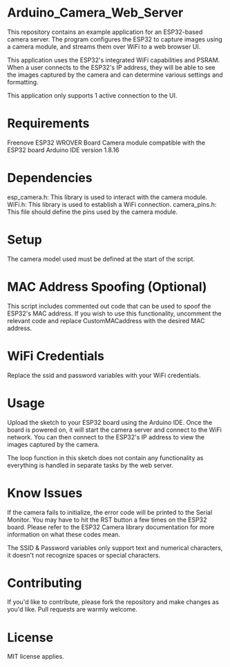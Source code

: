 # Arduino_Camera_Web_Server

This repository contains an example application for an ESP32-based camera server. The program configures the ESP32 to capture images using a camera module, and streams them over WiFi to a web browser UI.

This application uses the ESP32's integrated WiFi capabilities and PSRAM. When a user connects to the ESP32's IP address, they will be able to see the images captured by the camera and can determine various settings and formatting. 

This application only supports 1 active connection to the UI.


# Requirements
Freenove ESP32 WROVER Board
Camera module compatible with the ESP32 board
Arduino IDE version 1.8.16

# Dependencies
esp_camera.h: This library is used to interact with the camera module.
WiFi.h: This library is used to establish a WiFi connection.
camera_pins.h: This file should define the pins used by the camera module.

# Setup
The camera model used must be defined at the start of the script. 

# MAC Address Spoofing (Optional)
This script includes commented out code that can be used to spoof the ESP32's MAC address. If you wish to use this functionality, uncomment the relevant code and replace CustomMACaddress with the desired MAC address.

# WiFi Credentials
Replace the ssid and password variables with your WiFi credentials.

# Usage
Upload the sketch to your ESP32 board using the Arduino IDE. Once the board is powered on, it will start the camera server and connect to the WiFi network. You can then connect to the ESP32's IP address to view the images captured by the camera.

The loop function in this sketch does not contain any functionality as everything is handled in separate tasks by the web server.

# Know Issues
If the camera fails to initialize, the error code will be printed to the Serial Monitor. You may have to hit the RST button a few times on the ESP32 board. Please refer to the ESP32 Camera library documentation for more information on what these codes mean.

The SSID & Password variables only support text and numerical characters, it doesn't not recognize spaces or special characters. 

# Contributing
If you'd like to contribute, please fork the repository and make changes as you'd like. Pull requests are warmly welcome.

# License
MIT license applies.

